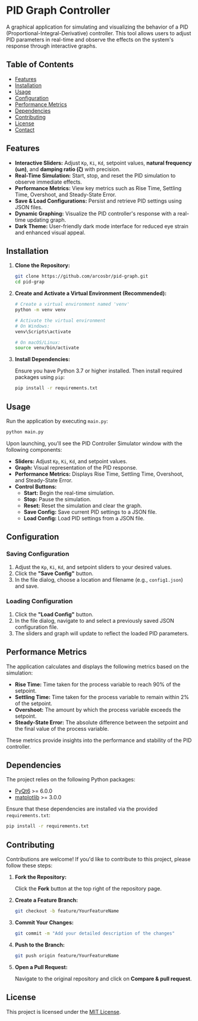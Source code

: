 # PID Graph Controller

A graphical application for simulating and visualizing the behavior of a PID (Proportional-Integral-Derivative) controller. This tool allows users to adjust PID parameters in real-time and observe the effects on the system's response through interactive graphs.

## Table of Contents

- [Features](#features)
- [Installation](#installation)
- [Usage](#usage)
- [Configuration](#configuration)
- [Performance Metrics](#performance-metrics)
- [Dependencies](#dependencies)
- [Contributing](#contributing)
- [License](#license)
- [Contact](#contact)

## Features

- **Interactive Sliders:** Adjust `Kp`, `Ki`, `Kd`, setpoint values, **natural frequency (ωn)**, and **damping ratio (ζ)** with precision.
- **Real-Time Simulation:** Start, stop, and reset the PID simulation to observe immediate effects.
- **Performance Metrics:** View key metrics such as Rise Time, Settling Time, Overshoot, and Steady-State Error.
- **Save & Load Configurations:** Persist and retrieve PID settings using JSON files.
- **Dynamic Graphing:** Visualize the PID controller's response with a real-time updating graph.
- **Dark Theme:** User-friendly dark mode interface for reduced eye strain and enhanced visual appeal.

## Installation

1. **Clone the Repository:**

   ```bash
   git clone https://github.com/arcosbr/pid-graph.git
   cd pid-grap
   ```

2. **Create and Activate a Virtual Environment (Recommended):**

   ```bash
   # Create a virtual environment named 'venv'
   python -m venv venv

   # Activate the virtual environment
   # On Windows:
   venv\Scripts\activate

   # On macOS/Linux:
   source venv/bin/activate
   ```

3. **Install Dependencies:**

   Ensure you have Python 3.7 or higher installed. Then install required packages using `pip`:

   ```bash
   pip install -r requirements.txt
   ```

## Usage

Run the application by executing `main.py`:

```bash
python main.py
```

Upon launching, you'll see the PID Controller Simulator window with the following components:

- **Sliders:** Adjust `Kp`, `Ki`, `Kd`, and setpoint values.
- **Graph:** Visual representation of the PID response.
- **Performance Metrics:** Displays Rise Time, Settling Time, Overshoot, and Steady-State Error.
- **Control Buttons:**
  - **Start:** Begin the real-time simulation.
  - **Stop:** Pause the simulation.
  - **Reset:** Reset the simulation and clear the graph.
  - **Save Config:** Save current PID settings to a JSON file.
  - **Load Config:** Load PID settings from a JSON file.

## Configuration

### Saving Configuration

1. Adjust the `Kp`, `Ki`, `Kd`, and setpoint sliders to your desired values.
2. Click the **"Save Config"** button.
3. In the file dialog, choose a location and filename (e.g., `config1.json`) and save.

### Loading Configuration

1. Click the **"Load Config"** button.
2. In the file dialog, navigate to and select a previously saved JSON configuration file.
3. The sliders and graph will update to reflect the loaded PID parameters.

## Performance Metrics

The application calculates and displays the following metrics based on the simulation:

- **Rise Time:** Time taken for the process variable to reach 90% of the setpoint.
- **Settling Time:** Time taken for the process variable to remain within 2% of the setpoint.
- **Overshoot:** The amount by which the process variable exceeds the setpoint.
- **Steady-State Error:** The absolute difference between the setpoint and the final value of the process variable.

These metrics provide insights into the performance and stability of the PID controller.

## Dependencies

The project relies on the following Python packages:

- [PyQt6](https://pypi.org/project/PyQt6/) >= 6.0.0
- [matplotlib](https://pypi.org/project/matplotlib/) >= 3.0.0

Ensure that these dependencies are installed via the provided `requirements.txt`:

```bash
pip install -r requirements.txt
```

## Contributing

Contributions are welcome! If you'd like to contribute to this project, please follow these steps:

1. **Fork the Repository:**

   Click the **Fork** button at the top right of the repository page.

2. **Create a Feature Branch:**

   ```bash
   git checkout -b feature/YourFeatureName
   ```

3. **Commit Your Changes:**

   ```bash
   git commit -m "Add your detailed description of the changes"
   ```

4. **Push to the Branch:**

   ```bash
   git push origin feature/YourFeatureName
   ```

5. **Open a Pull Request:**

   Navigate to the original repository and click on **Compare & pull request**.

## License

This project is licensed under the [MIT License](LICENSE).
